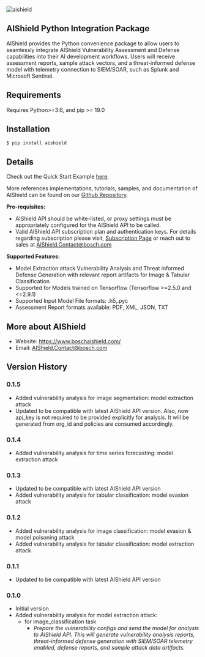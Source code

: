 


![aishield](https://aisdocs.blob.core.windows.net/images/aishieldLogoPypi.PNG)

## AIShield Python Integration Package

AIShield provides the Python convenience package to allow users to seamlessly integrate AIShield Vulnerability Assessment and Defense capabilities into their AI development workflows. Users will receive assessment reports, sample attack vectors, and a threat-informed defense model with telemetry connection to SIEM/SOAR, such as Splunk and Microsoft Sentinel.


## Requirements

Requires Python>=3.6, and pip >= 19.0

## Installation

    $ pip install aishield

## Details

Check out the Quick Start Example [here](https://github.com/bosch-aisecurity-aishield/Reference-Implementations/tree/main/Product_Taskpair_wise/Image_Classification/Extraction). 

More references implementations, tutorials, samples, and documentation of AIShield can be found on our [Github Repository](https://github.com/bosch-aisecurity-aishield/Reference-Implementations).

**Pre-requisites:**
    
 - AIShield API should be white-listed, or proxy settings must be appropriately configured for the AIShield API to be called. 
 - Valid AIShield API subscription plan and authentication keys. For details regarding subscription please visit, [Subscription Page](https://aws.amazon.com/marketplace/pp/prodview-ppbwtiryaohti) or reach out to sales at <AIShield.Contact@bosch.com>
    
**Supported Features:**

 - Model Extraction attack Vulnerability Analysis and Threat informed Defense Generation with relevant report artifacts for Image & Tabular Classification
 - Supported for Models trained on Tensorflow (Tensorflow >=2.5.0 and <=2.9.1)
 - Supported Input Model File formats: .h5,.pyc
 - Assessment Report formats available: PDF, XML, JSON, TXT
   
## More about AIShield

- Website:  https://www.boschaishield.com/
- Email:   <AIShield.Contact@bosch.com>

## Version History

### 0.1.5
- Added vulnerability analysis for image segmentation: model extraction attack
- Updated to be compatible with latest AIShield API version. Also, now api_key is not required to be provided explicitly for analysis. It will be generated from org_id and policies are consumed accordingly. 

### 0.1.4
- Added vulnerability analysis for time series forecasting: model extraction attack

### 0.1.3
- Updated to be compatible with latest AIShield API version
- Added vulnerability analysis for tabular classification: model evasion attack

### 0.1.2
- Added vulnerability analysis for image classification: model evasion & model poisoning attack
- Added vulnerability analysis for tabular classification: model extraction attack

### 0.1.1
- Updated to be compatible with latest AIShield API version 

### 0.1.0
   - Initial version
   - Added vulnerability analysis for model extraction attack:
     - for image_classification task
         -  *Prepare the vulnerability configs and send the model for analysis to AIShield API. 
             This will generate vulnerability analysis reports, threat-informed defense generation with SIEM/SOAR telemetry enabled, defense reports, and sample attack data artifacts.*

